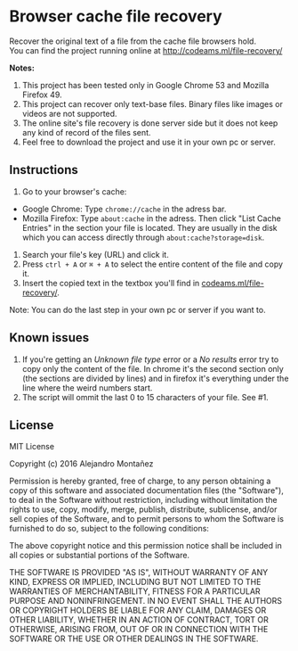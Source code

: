 # Browser cache file recovery

Recover the original text of a file from the cache file browsers hold.  
You can find the project running online at http://codeams.ml/file-recovery/

**Notes:**
  1. This project has been tested only in Google Chrome 53 and Mozilla Firefox 49.
  1. This project can recover only text-base files. Binary files like images or videos are not supported.
  1. The online site's file recovery is done server side but it does not keep any kind of record of the files sent.
  1. Feel free to download the project and use it in your own pc or server.

## Instructions

1. Go to your browser's cache:
  * Google Chrome: Type `chrome://cache` in the adress bar.
  * Mozilla Firefox: Type `about:cache` in the adress. Then click "List Cache Entries" in the section your file is located. They are usually in the disk which you can access directly through `about:cache?storage=disk`.
1. Search your file's key (URL) and click it.
1. Press `ctrl + A` or `⌘ + A` to select the entire content of the file and copy it.
1. Insert the copied text in the textbox you'll find in [codeams.ml/file-recovery/](http://codeams.ml/file-recovery/).

Note:  You can do the last step in your own pc or server if you want to.

## Known issues

1. If you're getting an *Unknown file type* error or a *No results* error try to copy only the content of the file. In chrome it's the second section only (the sections are divided by lines) and in firefox it's everything under the line where the weird numbers start.
1. The script will ommit the last 0 to 15 characters of your file. See #1.

## License

MIT License

Copyright (c) 2016 Alejandro Montañez

Permission is hereby granted, free of charge, to any person obtaining a copy
of this software and associated documentation files (the "Software"), to deal
in the Software without restriction, including without limitation the rights
to use, copy, modify, merge, publish, distribute, sublicense, and/or sell
copies of the Software, and to permit persons to whom the Software is
furnished to do so, subject to the following conditions:

The above copyright notice and this permission notice shall be included in all
copies or substantial portions of the Software.

THE SOFTWARE IS PROVIDED "AS IS", WITHOUT WARRANTY OF ANY KIND, EXPRESS OR
IMPLIED, INCLUDING BUT NOT LIMITED TO THE WARRANTIES OF MERCHANTABILITY,
FITNESS FOR A PARTICULAR PURPOSE AND NONINFRINGEMENT. IN NO EVENT SHALL THE
AUTHORS OR COPYRIGHT HOLDERS BE LIABLE FOR ANY CLAIM, DAMAGES OR OTHER
LIABILITY, WHETHER IN AN ACTION OF CONTRACT, TORT OR OTHERWISE, ARISING FROM,
OUT OF OR IN CONNECTION WITH THE SOFTWARE OR THE USE OR OTHER DEALINGS IN THE
SOFTWARE.
